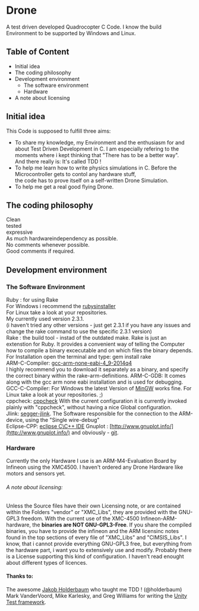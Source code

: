 # Drone
A test driven developed Quadrocopter C Code. 
I know the build Environment to be supported by Windows and Linux. 

## Table of Content
* Initial idea 
* The coding philosophy
* Development environment 
    * The software environment
    * Hardware 
* A note about licensing

## Initial idea
This Code is supposed to fulfill three aims:
* To share my knowledge, my Environment and the enthusiasm for and about Test Driven Development in C. 
    I am especially refering to the moments where i kept thinking that "There has to be a better way".  
    And there really is: It's called TDD !
* To help me learn how to write physics simulations in C. Before the Microcontroller gets to contol any hardware stuff,   
	the code has to prove itself on a self-written Drone Simulation. 
* To help me get a real good flying Drone. 

## The coding philosophy
Clean  
tested  
expressive  
As much hardwareindependency as possible.  
No comments whenever possible.  
Good comments if required.  

## Development environment 
### The Software Environment 
Ruby : for using Rake  
        For Windows i recommend the [rubysinstaller](http://rubyinstaller.org/)   
        For Linux take a look at your repositories.  
        My currently used version 2.3.1.  
        (i haven't tried any other versions - 
        just get 2.3.1 if you have any issues and change the rake command to use the specific 2.3.1 version)  
Rake : the build tool - instad of the outdated make.
        Rake is just an extenstion for Ruby. It provides a convenient way of telling the Computer how to compile a binary excecutable and on which files the binary depends.
        For Installation open the terminal and type: gem install rake  
ARM-C-Compiler: [gcc-arm-none-eabi-4_9-2014q4](https://launchpad.net/gcc-arm-embedded/+milestone/4.9-2014-q4-major)  
                I highly recommend you to download it separately as a binary, and specify the correct binary within the rake-arm-definitions.
ARM-C-GDB:      It comes along with the gcc arm none eabi installation and is used for debugging.  
GCC-C-Compiler: For Windows the latest Version of [MinGW](http://www.mingw.org/) works fine. 
                For Linux take a look at your repositories. ;)  
cppcheck:       [cppcheck](http://cppcheck.sourceforge.net/) With the current configuration 
                it is currently invoked plainly with "cppcheck", without having a nice Global configuration.  
Jlink:          [segger-jlink](https://www.segger.com/jlink-software.html). 
                The Software responsible for the connection to the ARM-device, using the "Single wire-debug"  
Eclipse-CPP:    [eclipse C\C++ IDE](http://www.eclipse.org/downloads/packages/eclipse-ide-cc-developers/mars2)
Gnuplot :	[http://www.gnuplot.info/](http://www.gnuplot.info/)
and obviously - [git](https://git-scm.com/).


### Hardware
Currently the only Hardware I use is an ARM-M4-Evaluation Board by Infineon using the XMC4500.
I haven't ordered any Drone Hardware like motors and sensors yet. 

###### A note about licensing:
Unless the Source files have their own Licensing note,
or are contained within the Folders "vendor" or "XMC_Libs",
they are provided with the GNU-GPL3 freedom. With the current use of the 
XMC-4500 Infineon-ARM-hardware, the **binaries are NOT GNU-GPL3-Free**. 
If you share the compiled binaries, you have to provide the infineon and the ARM 
licensinc notes found in the top sections of every file of "XMC_Libs" and "CIMSIS_Libs". 
I know, that i cannot provide everything GNU-GPL3 free, but everything 
from the hardware part, i want you to extensively use and modify.
Probably there is a License supporting this kind of configuration.
I haven't read enought about different types of licences.

#### Thanks to:
   The awesome [Jakob Holderbaum](http://jakob.io/) who taught me TDD ! (@holderbaum)  
   Mark VanderVoord, Mike Karlesky, and Greg Williams for writing the [Unity Test framework](http://www.throwtheswitch.org/unity/).
